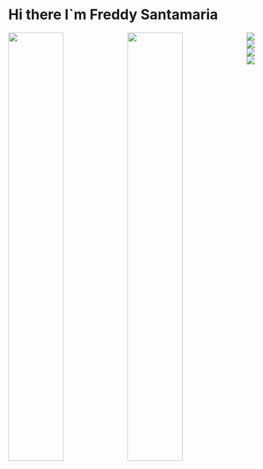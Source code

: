# Hi there I`m Freddy Santamaria

<img align="left" width="47%" src="https://github-readme-stats.vercel.app/api?username=freddyasp21&show_icons=true&theme=onedarkt" />

<img align="left" width="47%" src="https://github-readme-stats.vercel.app/api/top-langs/?username=freddyasp21&layout=compact" />

<img align="left" src="https://img.shields.io/badge/html5-%23E34F26.svg?style=for-the-badge&logo=html5&logoColor=white" />

<img align="left" src="https://img.shields.io/badge/css3-%231572B6.svg?style=for-the-badge&logo=css3&logoColor=white" />

<img align="left" src="https://img.shields.io/badge/SASS-hotpink.svg?style=for-the-badge&logo=SASS&logoColor=white" />

<img align="left" src="https://img.shields.io/badge/bootstrap-%23563D7C.svg?style=for-the-badge&logo=bootstrap&logoColor=white" />
